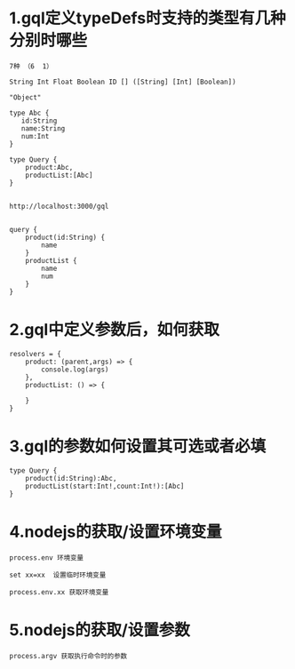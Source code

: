 # 1.gql定义typeDefs时支持的类型有几种分别时哪些

    7种 （6  1）

    String Int Float Boolean ID [] ([String] [Int] [Boolean])

    "Object" 

    type Abc {
       id:String
       name:String
       num:Int
    }

    type Query {
        product:Abc,
        productList:[Abc]
    }


    http://localhost:3000/gql


    query {
        product(id:String) {
            name
        }
        productList {
            name
            num
        }
    }


# 2.gql中定义参数后，如何获取

    resolvers = {
        product: (parent,args) => {
            console.log(args)
        },
        productList: () => {

        }
    }

# 3.gql的参数如何设置其可选或者必填

    type Query {
        product(id:String):Abc,
        productList(start:Int!,count:Int!):[Abc]
    }

# 4.nodejs的获取/设置环境变量

    process.env 环境变量

    set xx=xx  设置临时环境变量

    process.env.xx 获取环境变量

# 5.nodejs的获取/设置参数

    process.argv 获取执行命令时的参数